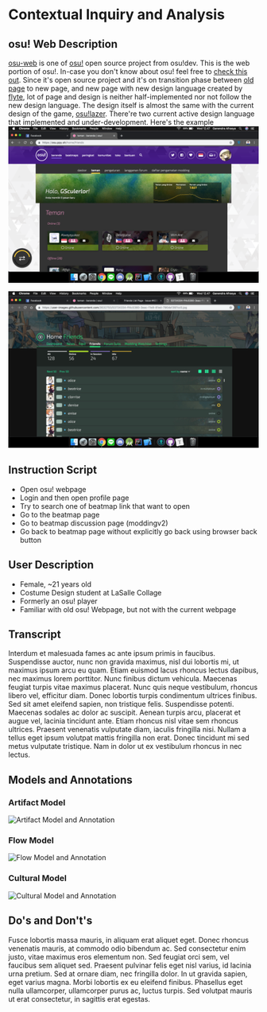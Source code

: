 # Contextual Inquiry and Analysis
## osu! Web Description
[osu-web](https://github.com/ppy/osu-web) is one of [osu!](https://osu.ppy.sh/) open source project from osu!dev. This is the web portion of osu!. In-case you don't know about osu! feel free to [check this out](https://osu.ppy.sh/help/wiki/Welcome). Since it's open source project and it's on transition phase between [old page](https://old.ppy.sh/) to new page, and new page with new design language created by [flyte](https://osu.ppy.sh/users/3103765), lot of page and design is neither half-implemented nor not follow the new design language. The design itself is almost the same with the current design of the game, [osu!lazer](https://github.com/ppy/osu). There're two current active design language that implemented and under-development. Here's the example
![example current design on friend page](img/friend_current_design.png)

![next design](img/friend_next_design.png)

## Instruction Script

- Open osu! webpage
- Login and then open profile page
- Try to search one of beatmap link that want to open 
- Go to the beatmap page
- Go to beatmap discussion page (moddingv2)
- Go back to beatmap page without explicitly go back using browser back button

## User Description
- Female, ~21 years old
- Costume Design student at LaSalle Collage
- Formerly an osu! player
- Familiar with old osu! Webpage, but not with the current webpage

## Transcript
Interdum et malesuada fames ac ante ipsum primis in faucibus. Suspendisse auctor, nunc non gravida maximus, nisl dui lobortis mi, ut maximus ipsum arcu eu quam. Etiam euismod lacus rhoncus lectus dapibus, nec maximus lorem porttitor. Nunc finibus dictum vehicula. Maecenas feugiat turpis vitae maximus placerat. Nunc quis neque vestibulum, rhoncus libero vel, efficitur diam. Donec lobortis turpis condimentum ultrices finibus. Sed sit amet eleifend sapien, non tristique felis. Suspendisse potenti. Maecenas sodales ac dolor ac suscipit. Aenean turpis arcu, placerat et augue vel, lacinia tincidunt ante. Etiam rhoncus nisl vitae sem rhoncus ultrices. Praesent venenatis vulputate diam, iaculis fringilla nisi. Nullam a tellus eget ipsum volutpat mattis fringilla non erat. Donec tincidunt mi sed metus vulputate tristique. Nam in dolor ut ex vestibulum rhoncus in nec lectus.
## Models and Annotations
### Artifact Model
![Artifact Model and Annotation](https://picsum.photos/400/300/?random)
### Flow Model
![Flow Model and Annotation](https://picsum.photos/400/300/?random)
### Cultural Model
![Cultural Model and Annotation](https://picsum.photos/400/300/?random)
## Do's and Don't's
Fusce lobortis massa mauris, in aliquam erat aliquet eget. Donec rhoncus venenatis mauris, at commodo odio bibendum ac. Sed consectetur enim justo, vitae maximus eros elementum non. Sed feugiat orci sem, vel faucibus sem aliquet sed. Praesent pulvinar felis eget nisl varius, id lacinia urna pretium. Sed at ornare diam, nec fringilla dolor. In ut gravida sapien, eget varius magna. Morbi lobortis ex eu eleifend finibus. Phasellus eget nulla ullamcorper, ullamcorper purus ac, luctus turpis. Sed volutpat mauris ut erat consectetur, in sagittis erat egestas.
